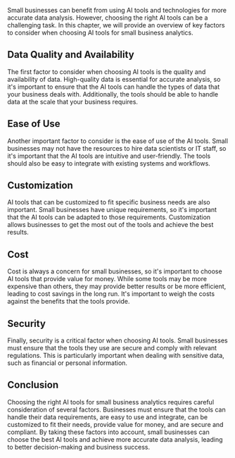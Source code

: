 

Small businesses can benefit from using AI tools and technologies for more accurate data analysis. However, choosing the right AI tools can be a challenging task. In this chapter, we will provide an overview of key factors to consider when choosing AI tools for small business analytics.

Data Quality and Availability
-----------------------------

The first factor to consider when choosing AI tools is the quality and availability of data. High-quality data is essential for accurate analysis, so it's important to ensure that the AI tools can handle the types of data that your business deals with. Additionally, the tools should be able to handle data at the scale that your business requires.

Ease of Use
-----------

Another important factor to consider is the ease of use of the AI tools. Small businesses may not have the resources to hire data scientists or IT staff, so it's important that the AI tools are intuitive and user-friendly. The tools should also be easy to integrate with existing systems and workflows.

Customization
-------------

AI tools that can be customized to fit specific business needs are also important. Small businesses have unique requirements, so it's important that the AI tools can be adapted to those requirements. Customization allows businesses to get the most out of the tools and achieve the best results.

Cost
----

Cost is always a concern for small businesses, so it's important to choose AI tools that provide value for money. While some tools may be more expensive than others, they may provide better results or be more efficient, leading to cost savings in the long run. It's important to weigh the costs against the benefits that the tools provide.

Security
--------

Finally, security is a critical factor when choosing AI tools. Small businesses must ensure that the tools they use are secure and comply with relevant regulations. This is particularly important when dealing with sensitive data, such as financial or personal information.

Conclusion
----------

Choosing the right AI tools for small business analytics requires careful consideration of several factors. Businesses must ensure that the tools can handle their data requirements, are easy to use and integrate, can be customized to fit their needs, provide value for money, and are secure and compliant. By taking these factors into account, small businesses can choose the best AI tools and achieve more accurate data analysis, leading to better decision-making and business success.
